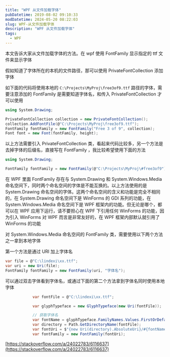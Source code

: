 ```yaml
---
title: "WPF 从文件加载字体"
pubDatetime: 2019-08-02 09:10:33
modDatetime: 2024-05-20 08:22:03
slug: WPF-从文件加载字体
description: "WPF 从文件加载字体"
tags:
  - WPF
---
```





本文告诉大家从文件加载字体的方法。在 wpf 使用 FontFamily 显示指定的 ttf 文件来显示字体

<!--more-->


<!-- CreateTime:2019/8/2 17:10:33 -->

假如知道了字体所在的本机的文件路径，那可以使用 PrivateFontCollection 添加字体

如下面的代码将使用本地的 `C:\Projects\MyProj\free3of9.ttf` 路径的字体，需要注意添加的 FontFamily 是需要知道字体名，和传入 PrivateFontCollection 才可以使用

```csharp
using System.Drawing;

PrivateFontCollection collection = new PrivateFontCollection();
collection.AddFontFile(@"C:\Projects\MyProj\free3of9.ttf");
FontFamily fontFamily = new FontFamily("Free 3 of 9", collection);
Font font = new Font(fontFamily, height);
```

以上方法需要引入 PrivateFontCollection 类，看起来代码比较多，另一个方法是去掉字体的后缀名，直接写在 FontFamily ，我比较希望使用下面的方法

```csharp
using System.Drawing;

FontFamily fontFamily = new FontFamily(@"C:\Projects\MyProj\#free3of9");
```

在 WPF 里面 FontFamily 存在与 System.Drawing 和 System.Windows.Media 命名空间下，同时两个命名空间的字体是不能互换的。以上方法使用的是 System.Drawing 命名空间的字体。这两个命名空间的含义和功能是完全不相同的，在 System.Drawing 命名空间下是 WinForms 的 GDI 系列的功能，在 System.Windows.Media 命名空间下是 WPF 框架内的功能。但无论是哪个，都可以在 WPF 应用下运行，请不要担心在 WPF 下引用任何 WinForms 的功能，因为引入 WinForms 对 WPF 而言是非常友好的，在 WPF 框架内部默认就引用了 WinForms 的功能

对 System.Windows.Media 命名空间的 FontFamily 类，需要使用以下两个方法之一拿到本地字体

第一个方法是通过 URI 加上字体名

```csharp
var file = @"C:\lindexi\xx.ttf";
var uri = new Uri(file);
FontFamily fontFamily = new FontFamily(uri, "字体名");
```

可以通过双击字体看到字体名，或通过下面的第二个方法拿到字体名同时使用本地字体

```csharp
            var fontFile = @"C:\lindexi\xx.ttf";

            var glyphTypeface = new GlyphTypeface(new Uri(fontFile));

            // 获取字体名
            var fontName = glyphTypeface.FamilyNames.Values.FirstOrDefault();
            var directory = Path.GetDirectoryName(fontFile);
            var fontUri = $"{new Uri(directory).AbsoluteUri}/#{fontName}";
            var fontFamily = new FontFamily(fontUri);
```

[https://stackoverflow.com/a/24022783/6116637](https://stackoverflow.com/a/24022783/6116637)

